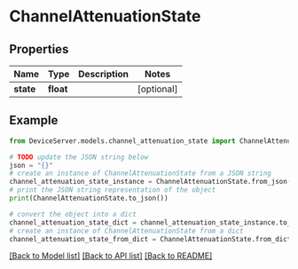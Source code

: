 # ChannelAttenuationState


## Properties

Name | Type | Description | Notes
------------ | ------------- | ------------- | -------------
**state** | **float** |  | [optional] 

## Example

```python
from DeviceServer.models.channel_attenuation_state import ChannelAttenuationState

# TODO update the JSON string below
json = "{}"
# create an instance of ChannelAttenuationState from a JSON string
channel_attenuation_state_instance = ChannelAttenuationState.from_json(json)
# print the JSON string representation of the object
print(ChannelAttenuationState.to_json())

# convert the object into a dict
channel_attenuation_state_dict = channel_attenuation_state_instance.to_dict()
# create an instance of ChannelAttenuationState from a dict
channel_attenuation_state_from_dict = ChannelAttenuationState.from_dict(channel_attenuation_state_dict)
```
[[Back to Model list]](../README.md#documentation-for-models) [[Back to API list]](../README.md#documentation-for-api-endpoints) [[Back to README]](../README.md)


